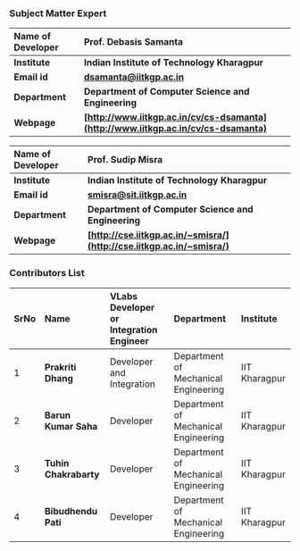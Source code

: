 ### Subject Matter Expert

<b>Name of Developer | <b> **Prof. Debasis Samanta**
:--|:--|
<b> Institute | <b>  **Indian Institute of Technology Kharagpur**
<b> Email id|     <b>  **dsamanta@iitkgp.ac.in**
<b> Department |  **Department of Computer Science and Engineering**
<b>Webpage| <b> [http://www.iitkgp.ac.in/cv/cs-dsamanta](http://www.iitkgp.ac.in/cv/cs-dsamanta)

<b>Name of Developer | <b> **Prof. Sudip Misra**
:--|:--|
<b> Institute | <b>  **Indian Institute of Technology Kharagpur**
<b> Email id|     <b>  **smisra@sit.iitkgp.ac.in**
<b> Department |  **Department of Computer Science and Engineering**
<b>Webpage| <b> [http://cse.iitkgp.ac.in/~smisra/](http://cse.iitkgp.ac.in/~smisra/)


### Contributors List
SrNo | Name | VLabs Developer or Integration Engineer | Department| Institute
:--|:--|:--|:--|:--|
1 | **Prakriti Dhang** | Developer and Integration |  Department of Mechanical Engineering | IIT Kharagpur | 
2 | **Barun Kumar Saha** | Developer |  Department of Mechanical Engineering | IIT Kharagpur | 
3 | **Tuhin Chakrabarty** | Developer |  Department of Mechanical Engineering | IIT Kharagpur | 
4 | **Bibudhendu Pati** | Developer |  Department of Mechanical Engineering | IIT Kharagpur | 

